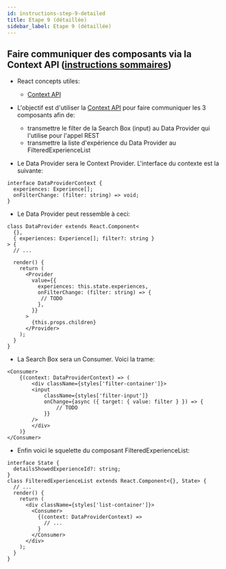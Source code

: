 ```yaml
---
id: instructions-step-9-detailed
title: Etape 9 (détaillée)
sidebar_label: Etape 9 (détaillée)
---
```


## Faire communiquer des composants via la Context API ([instructions sommaires](./step-8-summary.md))

- React concepts utiles:

  - [Context API](https://reactjs.org/docs/context.html)

- L'objectif est d'utiliser la [Context API](https://reactjs.org/docs/context.html) pour faire communiquer les 3 composants afin de:
  - transmettre le filter de la Search Box (input) au Data Provider qui l'utilise pour l'appel REST
  - transmettre la liste d'expérience du Data Provider au FilteredExperienceList 
- Le Data Provider sera le Context Provider. L'interface du contexte est la suivante:
```tsx
interface DataProviderContext {
  experiences: Experience[];
  onFilterChange: (filter: string) => void;
}
```
- Le Data Provider peut ressemble à ceci:
```tsx
class DataProvider extends React.Component<
  {},
  { experiences: Experience[]; filter?: string }
> {
  // ...

  render() {
    return (
      <Provider
        value={{
          experiences: this.state.experiences,
          onFilterChange: (filter: string) => {
           // TODO
          },
        }}
      >
        {this.props.children}
      </Provider>
    );
  }
}
```
- La Search Box sera un Consumer. Voici la trame:
```tsx
<Consumer>
    {(context: DataProviderContext) => (
        <div className={styles['filter-container']}>
        <input
            className={styles['filter-input']}
            onChange={async ({ target: { value: filter } }) => {
                // TODO
            }}
        />
        </div>
    )}
</Consumer>
```
- Enfin voici le squelette du composant FilteredExperienceList:
```tsx
interface State {
  detailsShowedExperienceId?: string;
}
class FilteredExperienceList extends React.Component<{}, State> {
  // ...
  render() {
    return (
      <div className={styles['list-container']}>
        <Consumer>
          {(context: DataProviderContext) =>
            // ...
          }
        </Consumer>
      </div>
    );
  }
}
```
